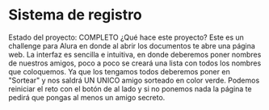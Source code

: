<h1> Sistema de registro </h1>

Estado del proyecto: COMPLETO
¿Qué hace este proyecto? Este es un challenge para Alura en donde al abrir los documentos te abre una página web. La interfaz es sencilla e intuitiva, en donde deberemos poner nombres de nuestros amigos, poco a poco se creará una lista con todos los nombres que coloquemos. Ya que los tengamos todos deberemos poner en "Sortear" y nos saldrá UN UNICO amigo sorteado en color verde. Podemos reiniciar el reto con el botón de al lado y si no ponemos nada la página te pedirá que pongas al menos un amigo secreto.

